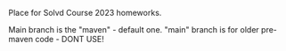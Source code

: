 Place for Solvd Course 2023 homeworks.

Main branch is the "maven" - default one.
"main" branch is for older pre-maven code - DONT USE!
